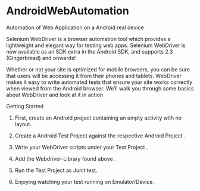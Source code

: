 AndroidWebAutomation
====================

Automation of Web Application on a Android real device


Selenium WebDriver is a browser automation tool which provides a lightweight and elegant way for testing web apps. 
Selenium WebDriver is now available as an SDK extra in the Android SDK, and supports 2.3 (Gingerbread) and onwards!

Whether or not your site is optimized for mobile browsers, you can be sure that users will be accessing it from their phones and tablets. WebDriver makes it easy to write automated tests that ensure your site works correctly when viewed from the Android browser.
We’ll walk you through some basics about WebDriver and look at it in action

Getting Started 

1. First, create an Android project containing an empty activity with no layout.

2. Create a Android Test Project against the respective Android Project .

3. Write your WebDriver scripts under your Test Project . 

4. Add the Webdriver-Library found above .

5. Run the Test Project as Junit test.

6. Enjoying watching your test running on Emulator/Device.
